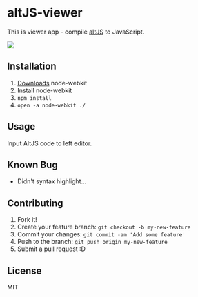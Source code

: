 # altJS-viewer

This is viewer app - compile [altJS](https://github.com/jashkenas/coffee-script/wiki/List-of-languages-that-compile-to-JS "List of languages that compile to JS · jashkenas/coffee-script Wiki") to JavaScript.

<a href="http://monosnap.com/file/0bpjjjA83AkUgVjEX3GdXIfWqtxrTN"><img src="http://monosnap.com/image/QGoNdwdBt1cqAbAgJ57ThkAbKnz03Z.png"></a>

## Installation

1. [Downloads](https://github.com/rogerwang/node-webkit#downloads "Downloads") node-webkit
2. Install node-webkit
3. `npm install`
4. `open -a node-webkit ./`

## Usage

Input AltJS code to left editor.

## Known Bug

* Didn't syntax highlight...

## Contributing

1. Fork it!
2. Create your feature branch: `git checkout -b my-new-feature`
3. Commit your changes: `git commit -am 'Add some feature'`
4. Push to the branch: `git push origin my-new-feature`
5. Submit a pull request :D

## License

MIT